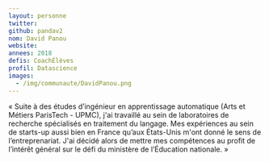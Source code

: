 ```yaml
---
layout: personne
twitter: 
github: pandav2
nom: David Panou
website:
annees: 2018
defis: CoachÉlèves
profil: Datascience
images:
  - /img/communaute/DavidPanou.png
---
```


« Suite à des études d’ingénieur en apprentissage automatique (Arts et
Métiers ParisTech - UPMC), j'ai travaillé au sein de laboratoires de
recherche spécialisés en traitement du langage. Mes expériences au
sein de starts-up aussi bien en France qu’aux États-Unis m'ont donné
le sens de l’entreprenariat. J'ai décidé alors de mettre mes compétences
au profit de l’intérêt général sur le défi du ministère de l’Éducation
nationale. »
